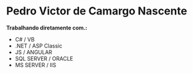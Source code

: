 # Pedro Victor de Camargo Nascente

**Trabalhando diretamente com.:**

- C# / VB
- .NET / ASP Classic
- JS / ANGULAR
- SQL SERVER / ORACLE
- MS SERVER / IIS
